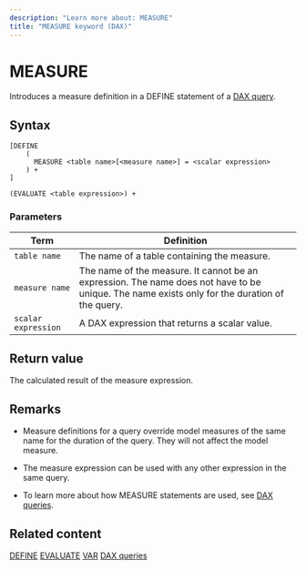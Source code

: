 ```yaml
---
description: "Learn more about: MEASURE"
title: "MEASURE keyword (DAX)"
---
```

# MEASURE

Introduces a measure definition in a DEFINE statement of a [DAX query](dax-queries.md).

## Syntax

```dax
[DEFINE 
    (
      MEASURE <table name>[<measure name>] = <scalar expression>
    ) + 
]

(EVALUATE <table expression>) +
```

### Parameters

|Term|Definition|
|---------|---------|
|`table name`|   The name of a table containing the measure.  |
|`measure name`|  The name of the measure. It cannot be an expression. The name does not have to be unique. The name exists only for the duration of the query.   |
|`scalar expression`| A DAX expression that returns a scalar value.  |

## Return value

The calculated result of the measure expression.

## Remarks

- Measure definitions for a query override model measures of the same name for the duration of the query. They will not affect the model measure.

- The measure expression can be used with any other expression in the same query.

- To learn more about how MEASURE statements are used, see [DAX queries](dax-queries.md).

## Related content

[DEFINE](define-statement-dax.md)
[EVALUATE](evaluate-statement-dax.md)
[VAR](var-dax.md)
[DAX queries](dax-queries.md)
